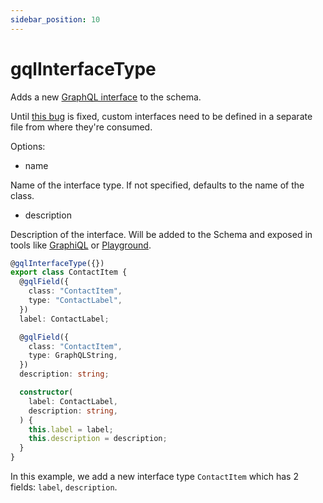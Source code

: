 ```yaml
---
sidebar_position: 10
---
```


# gqlInterfaceType

Adds a new [GraphQL interface](https://graphql.org/learn/schema/#interfaces) to the schema.

Until [this bug](https://github.com/microsoft/TypeScript/issues/53332) is fixed, custom interfaces need to be defined in a separate file from where they're consumed.

Options:

* name

Name of the interface type. If not specified, defaults to the name of the class.

* description

Description of the interface. Will be added to the Schema and exposed in tools like [GraphiQL](https://github.com/graphql/graphiql) or [Playground](https://github.com/graphql/graphql-playground).

```ts
@gqlInterfaceType({})
export class ContactItem {
  @gqlField({
    class: "ContactItem",
    type: "ContactLabel",
  })
  label: ContactLabel;

  @gqlField({
    class: "ContactItem",
    type: GraphQLString,
  })
  description: string;

  constructor(
    label: ContactLabel,
    description: string,
  ) {
    this.label = label;
    this.description = description;
  }
}
```

In this example, we add a new interface type `ContactItem` which has 2 fields: `label`, `description`.
